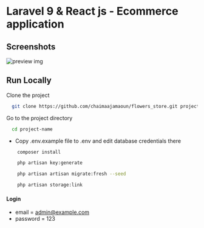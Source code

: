 # Laravel 9 & React js - Ecommerce application

## Screenshots

![preview img](/preview.png)

## Run Locally

Clone the project

```bash
  git clone https://github.com/chaimaajamaoun/flowers_store.git project-name
```

Go to the project directory

```bash
  cd project-name
```

-   Copy .env.example file to .env and edit database credentials there

```bash
    composer install
```

```bash
    php artisan key:generate
```

```bash
    php artisan artisan migrate:fresh --seed
```

```bash
    php artisan storage:link
```

#### Login

-   email = admin@example.com
-   password = 123
